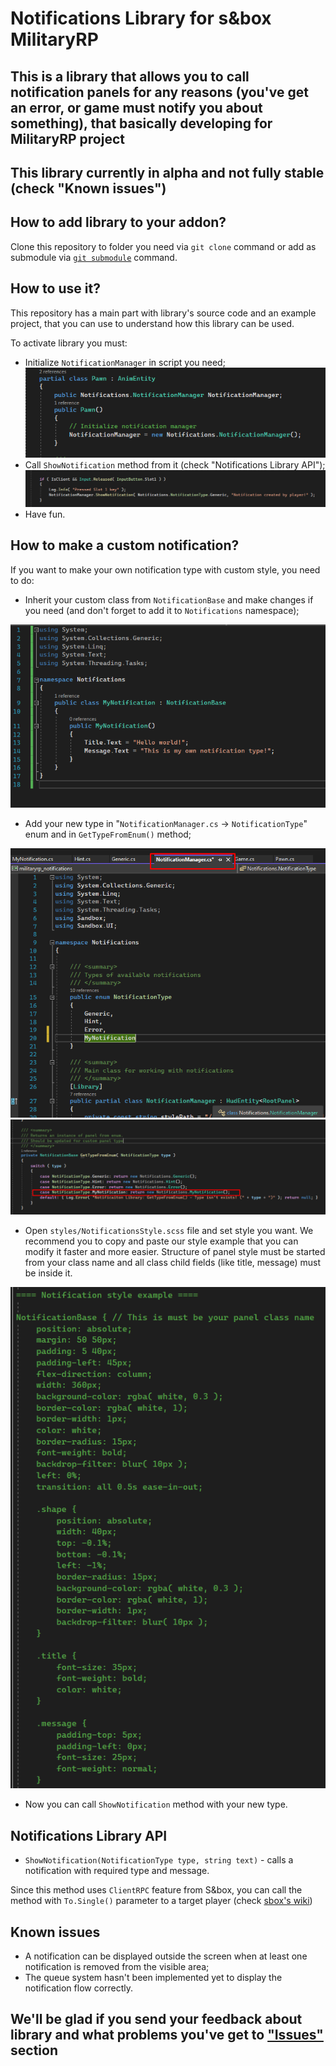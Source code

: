 # <b>Notifications Library for s&amp;box MilitaryRP</b>
## This is a library that allows you to call notification panels for any reasons (you've get an error, or game must notify you about something), that basically developing for MilitaryRP project

## This library currently in <b>alpha</b> and not fully stable (check "Known issues")

## <b>How to add library to your addon?</b>
Clone this repository to folder you need via `git clone` command or add as submodule via [`git submodule`](https://git-scm.com/book/en/v2/Git-Tools-Submodules) command.

## <b>How to use it?</b>
This repository has a main part with library's source code and an example project, that you can use to understand how this library can be used.

To activate library you must:
* Initialize `NotificationManager` in script you need;
![Manager init](readme_img/manager_init.png)
* Call `ShowNotification` method from it (check "Notifications Library API");
![Calling method](readme_img/manager_shownotification.png)
* Have fun.

## <b>How to make a custom notification?</b>
If you want to make your own notification type with custom style, you need to do:
* Inherit your custom class from `NotificationBase` and make changes if you need (and don't forget to add it to `Notifications` namespace);

![Custom notification example](readme_img/custom_notification.png)
* Add your new type in "`NotificationManager.cs` -> `NotificationType`" enum and in `GetTypeFromEnum()` method;

![Custom enum type](readme_img/custom_type.png)
![Custom method type](readme_img/custom_method.png)

* Open `styles/NotificationsStyle.scss` file and set style you want. We recommend you to copy and paste our style example that you can modify it faster and more easier. Structure of panel style must be started from your class name and all class child fields (like title, message) must be inside it.

![Style example](readme_img/style_example.png)
* Now you can call `ShowNotification` method with your new type.

## <b>Notifications Library API</b>
* `ShowNotification(NotificationType type, string text)` - calls a notification with required type and message.

Since this method uses `ClientRPC` feature from S&box, you can call the method with `To.Single()` parameter to a target player (check [sbox's wiki](https://wiki.facepunch.com/sbox/RPCs))

## <b>Known issues</b>
* A notification can be displayed outside the screen when at least one notification is removed from the visible area;
* The queue system hasn't been implemented yet to display the notification flow correctly.

## <b>We'll be glad if you send your feedback about library and what problems you've get to ["Issues"](https://github.com/sbox-MillitaryRP/sbox-mrp-notifications/issues) section</b>
